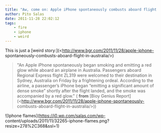 ```yaml
---
title: "Aw, come on: Apple iPhone spontaneously combusts aboard flight in Australia"
author: Pito Salas
date: 2011-11-28 22:02:12
tags:
    - fire
    - iphone
    - weird
---
```



This is just a [weird story:](<http://www.bgr.com/2011/11/28/apple-iphone-
spontaneously-combusts-aboard-flight-in-australia/>)

> "An Apple iPhone spontaneously began smoking and emitting a red glow while
> aboard an airplane in Australia. Passengers aboard Regional Express flight
> ZL319 were welcomed to their destination in Sydney, Australia on Friday by a
> frightening ordeal. According to the airline, a passenger’s iPhone began
> “emitting a significant amount of dense smoke” shortly after the flight
> landed, and the smoke was accompanied by a red glow." ( **from** [Bioy
> Genius Report](<http://www.bgr.com/2011/11/28/apple-iphone-spontaneously-
> combusts-aboard-flight-in-australia/>))

![Iphone flames](https://i0.wp.com/salas.com/wp-
content/uploads/2011/11/32265-iphone-flames.png?resize=278%2C368&ssl=1)


